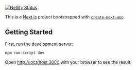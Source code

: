 [![Netlify Status](https://api.netlify.com/api/v1/badges/7a9dfb3d-8bd9-4d0e-9b3e-ff7ce580a70e/deploy-status)](https://app.netlify.com/sites/cllghn/deploys)

This is a [Next.js](https://nextjs.org) project bootstrapped with [`create-next-app`](https://nextjs.org/docs/app/api-reference/cli/create-next-app).

## Getting Started

First, run the development server:

```bash
npm run-script dev
```

Open [http://localhost:3000](http://localhost:3000) with your browser to see the result.
